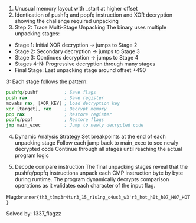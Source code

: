 1. Unusual memory layout with _start at higher offset 
2. Identication of pushfq and popfq instruction and XOR decryption showing the challenge required unpacking
3. Step 2: Trace Multi-Stage Unpacking
The binary uses multiple unpacking stages:

- Stage 1: Initial XOR decryption → jumps to Stage 2
- Stage 2: Secondary decryption → jumps to Stage 3
- Stage 3: Continues decryption → jumps to Stage 4
- Stages 4-N: Progressive decryption through many stages
- Final Stage: Last unpacking stage around offset +490

3: Each stage follows the pattern:
```asm
pushfq/pushf          ; Save flags
push rax              ; Save register
movabs rax, [XOR_KEY] ; Load decryption key
xor [target], rax     ; Decrypt memory
pop rax               ; Restore register  
popfq/popf            ; Restore flags
jmp main_exec         ; Jump to newly decrypted code
```

4. Dynamic Analysis Strategy
Set breakpoints at the end of each unpacking stage
Follow each jump back to main_exec to see newly decrypted code
Continue through all stages until reaching the actual program logic

5. Decode compare instruction 
The final unpacking stages reveal that the pushfq/popfq instructions unpack each CMP instruction byte by byte during runtime. The program dynamically decrypts comparison operations as it validates each character of the input flag.

Flag:`brunner{th3_t3mp3r4tur3_15_r1s1ng_c4us3_w3'r3_hot_h0t_h07_H07_HOT}`

Solved by: 1337_flagzz